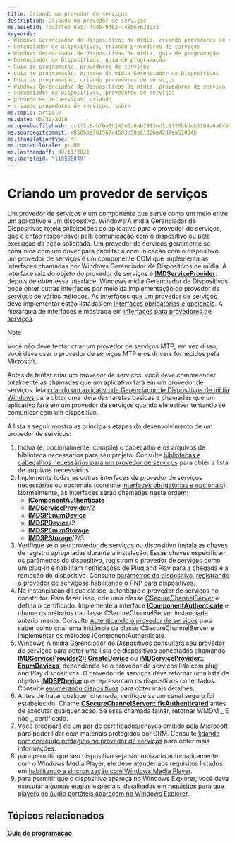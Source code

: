 ```yaml
---
title: Criando um provedor de serviços
description: Criando um provedor de serviços
ms.assetid: 7da27fe2-8a57-4adb-94b2-448b6362dc33
keywords:
- Windows Gerenciador de Dispositivos de mídia, criando provedores de serviços
- Gerenciador de Dispositivos, criando provedores de serviços
- Windows Gerenciador de Dispositivos de mídia, guia de programação
- Gerenciador de Dispositivos, guia de programação
- Guia de programação, provedores de serviços
- guia de programação, Windows de mídia Gerenciador de Dispositivos
- Guia de programação, criando provedores de serviços
- Windows Gerenciador de Dispositivos de mídia, provedores de serviço
- Gerenciador de Dispositivos, provedores de serviços
- provedores de serviços, criando
- criando provedores de serviços, sobre
ms.topic: article
ms.date: 05/31/2018
ms.openlocfilehash: dc1f5b6abfba6b143e0a8ab7913ed1c1f53bbdeb3104a6a8450e438843349598
ms.sourcegitcommit: e858bbe701567d4583c50a11326e42d7ea51804b
ms.translationtype: MT
ms.contentlocale: pt-BR
ms.lasthandoff: 08/11/2021
ms.locfileid: "118585849"
---
```

# <a name="creating-a-service-provider"></a>Criando um provedor de serviços

Um provedor de serviços é um componente que serve como um meio entre um aplicativo e um dispositivo. Windows A mídia Gerenciador de Dispositivos roteia solicitações do aplicativo para o provedor de serviços, que é então responsável pela comunicação com o dispositivo ou pela execução da ação solicitada. Um provedor de serviços geralmente se comunica com um driver para habilitar a comunicação com o dispositivo. um provedor de serviços é um componente COM que implementa as interfaces chamadas por Windows Gerenciador de Dispositivos de mídia. A interface raiz do objeto do provedor de serviços é [**IMDServiceProvider**](/windows/desktop/api/mswmdm/nn-mswmdm-imdserviceprovider). depois de obter essa interface, Windows mídia Gerenciador de Dispositivos pode obter outras interfaces por meio da implementação do provedor de serviços de vários métodos. As interfaces que um provedor de serviços deve implementar estão listadas em [interfaces obrigatórias e opcionais](mandatory-and-optional-interfaces.md). A hierarquia de interfaces é mostrada em [interfaces para provedores de serviços](interfaces-for-service-providers.md).

> [!Note]  
> Você não deve tentar criar um provedor de serviços MTP; em vez disso, você deve usar o provedor de serviços MTP e os drivers fornecidos pela Microsoft.

 

Antes de tentar criar um provedor de serviços, você deve compreender totalmente as chamadas que um aplicativo fará em um provedor de serviços. leia [criando um aplicativo de Gerenciador de Dispositivos de mídia Windows](creating-a-windows-media-device-manager-application.md) para obter uma ideia das tarefas básicas e chamadas que um aplicativo fará em um provedor de serviços quando ele estiver tentando se comunicar com um dispositivo.

A lista a seguir mostra as principais etapas do desenvolvimento de um provedor de serviços:

1.  Inclua (e, opcionalmente, compile) o cabeçalho e os arquivos de biblioteca necessários para seu projeto. Consulte [bibliotecas e cabeçalhos necessários para um provedor de serviços](required-libraries-and-headers-for-a-service-provider.md) para obter a lista de arquivos necessários.
2.  Implemente todas as outras interfaces de provedor de serviços necessárias ou opcionais (consulte [interfaces obrigatórias e opcionais](mandatory-and-optional-interfaces.md)). Normalmente, as interfaces serão chamadas nesta ordem:
    -   [**IComponentAuthenticate**](/windows/desktop/api/mswmdm/nn-mswmdm-icomponentauthenticate)
    -   [**IMDServiceProvider**](/windows/desktop/api/mswmdm/nn-mswmdm-imdserviceprovider)/2
    -   [**IMDSPEnumDevice**](/windows/desktop/api/mswmdm/nn-mswmdm-imdspenumdevice)
    -   [**IMDSPDevice**](/windows/desktop/api/mswmdm/nn-mswmdm-imdspdevice)/2
    -   [**IMDSPEnumStorage**](/windows/desktop/api/mswmdm/nn-mswmdm-imdspenumstorage)
    -   [**IMDSPStorage**](/windows/desktop/api/mswmdm/nn-mswmdm-imdspstorage)/2/3
3.  Verifique se o seu provedor de serviços ou dispositivo instala as chaves de registro apropriadas durante a instalação. Essas chaves especificam os parâmetros do dispositivo, registram o provedor de serviços como um plug-in e habilitam notificações de Plug and Play para a chegada e a remoção do dispositivo. Consulte [parâmetros do dispositivo](device-parameters.md), [registrando o provedor de serviços](registering-the-service-provider.md)e [habilitando o PNP para dispositivos](enabling-pnp-for-devices.md).
4.  Na instanciação da sua classe, autentique o provedor de serviços no construtor. Para fazer isso, crie uma classe [CSecureChannelServer](csecurechannelserver-class.md) e defina o certificado. Implemente a interface [**IComponentAuthenticate**](/windows/desktop/api/mswmdm/nn-mswmdm-icomponentauthenticate) e chame os métodos da classe CSecureChannelServer instanciada anteriormente. Consulte [Autenticando o provedor de serviços](authenticating-the-service-provider.md) para saber como criar uma instância da classe CSecureChannelServer e implementar os métodos IComponentAuthenticate.
5.  Windows A mídia Gerenciador de Dispositivos consultará seu provedor de serviços para obter uma lista de dispositivos conectados chamando [**IMDServiceProvider2:: CreateDevice**](/windows/desktop/api/mswmdm/nf-mswmdm-imdserviceprovider2-createdevice) ou [**IMDServiceProvider:: EnumDevices**](/windows/desktop/api/mswmdm/nf-mswmdm-imdserviceprovider-enumdevices), dependendo se o provedor de serviços lida com plug and Play dispositivos. O provedor de serviços deve retornar uma lista de objetos [**IMDSPDevice**](/windows/desktop/api/mswmdm/nn-mswmdm-imdspdevice) que representam os dispositivos conectados. Consulte [enumerando dispositivos](enumerating-devices-service-provider.md) para obter mais detalhes.
6.  Antes de tratar qualquer chamada, verifique se um canal seguro foi estabelecido. Chame [**CSecureChannelServer:: fIsAuthenticated**](/previous-versions/bb231600(v=vs.85)) antes de executar qualquer ação. Se essa chamada falhar, retornar WMDM \_ E não \_ certificado.
7.  Você precisará de um par de certificados/chaves emitido pela Microsoft para poder lidar com materiais protegidos por DRM. Consulte [lidando com conteúdo protegido no provedor de serviços](handling-protected-content-in-the-service-provider.md) para obter mais informações.
8.  para permitir que seu dispositivo seja sincronizado automaticamente com o Windows Media Player, ele deve atender aos requisitos listados em [habilitando a sincronização com Windows Media Player](enabling-synchronization-with-windows-media-player.md).
9.  para permitir que o dispositivo apareça no Windows Explorer, você deve executar algumas etapas especiais, detalhadas em [requisitos para que players de áudio portáteis apareçam no Windows Explorer](requirements-for-portable-audio-players-to-appear-in-windows-explorer.md).

## <a name="related-topics"></a>Tópicos relacionados

<dl> <dt>

[**Guia de programação**](programming-guide.md)
</dt> </dl>

 

 